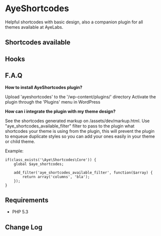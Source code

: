 # AyeShortcodes
Helpful shortcodes with basic design, also a companion plugin for all themes available at AyeLabs.

## Shortcodes available

## Hooks

## F.A.Q

**How to install AyeShortcodes plugin?**

Upload 'ayeshortcodes' to the '/wp-content/plugins/' directory
Activate the plugin through the 'Plugins' menu in WordPress

**How can i integrate the plugin with my theme design?**

See the shortcodes generated markup on /assets/dev/markup.html. Use "aye_shortcodes_available_filter" filter to pass to the plugin what shortcodes your theme is using from the plugin, this will prevent the plugin to enqueue duplicate styles so you can add your ones easily in your theme or child theme.

Example:

	if(class_exists('\Aye\Shortcodes\Core')) {
		global $aye_shortcodes;
		
		add_filter('aye_shortcodes_available_filter', function($array) {
			return array('columns', 'bla');
		});
	}

## Requirements
- PHP 5.3

## Change Log
